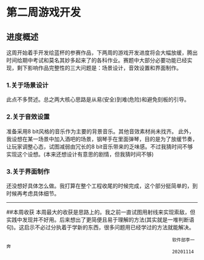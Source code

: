 #   第二周游戏开发
##  进度概述
这周开始着手开发绘蓝杯的参赛作品，下两周的游戏开发进度将会大幅放缓，腾出时间给期中考试和莫名其妙多起来了的各科作业。赛题中大部分必要功能已经实现，剩下影响作品完整性的三大问题是：场景设计，音效设置和界面制作。
### 1.关于场景设计
此点不多赘述。总之两大核心思路是从易(安全)到难(危险)和避免刻板的引导。
### 2.关于音效设置
准备采用8 bit风格的音乐作为主要的背景音乐。其他音效素材尚未找齐。
此外，我设想在某一场景中加入酒吧的场景，钢琴手在里面弹琴，目的是为了放缓节奏，让玩家调整心态，试图减弱由冗长的8 bit音乐带来的乏味感。不过我猜时间不够实现这个设想。(本来还想设计有意思的剧情，但我猜时间不够)
### 3.关于界面制作
还没想好具体怎么做。我打算在整个工程收尾的时候完成，这个部分挺简单的，到时候再考虑具体细节。
*********
##本周收获
本周最大的收获是思路上的。我之前一直试图用射线来实现索敌，但实践中发现并不好用。后来想出了更简便且易于理解的方法(其实就是一堆判断语句)。这启示不必过分执着于学新的东西，很多问题用已经学过的方法就能解决。
                            
                                                                 软件部李一奔
                                                                 20201114